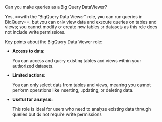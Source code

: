 
Can you make queries as a Big Query DataViewer? 

Yes, ==with the "BigQuery Data Viewer" role, you can run queries in BigQuery==, but you can only view data and execute queries on tables and views; you cannot modify or create new tables or datasets as this role does not include write permissions. 

Key points about the BigQuery Data Viewer role:

- **Access to data:**
    
    You can access and query existing tables and views within your authorized datasets. 
    
- **Limited actions:**
    
    You can only select data from tables and views, meaning you cannot perform operations like inserting, updating, or deleting data. 
    
- **Useful for analysis:**
    
    This role is ideal for users who need to analyze existing data through queries but do not require write permissions.